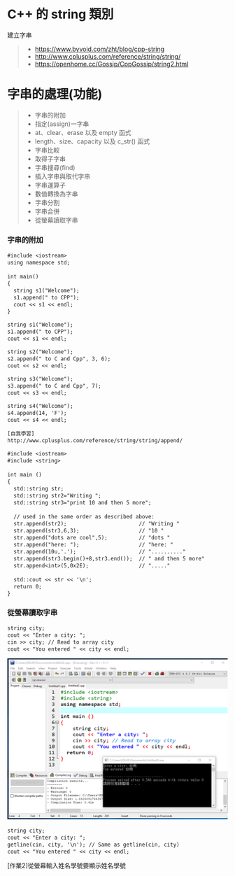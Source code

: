 # C++ 的 string 類別

建立字串

>* https://www.byvoid.com/zht/blog/cpp-string
>* http://www.cplusplus.com/reference/string/string/
>* https://openhome.cc/Gossip/CppGossip/string2.html

# 字串的處理(功能)

>* 字串的附加
>* 指定(assign)一字串
>* at、clear、erase 以及 empty 函式
>* length、size、capacity 以及 c_str() 函式
>* 字串比較
>* 取得子字串
>* 字串搜尋(find)
>* 插入字串與取代字串
>* 字串運算子
>* 數值轉換為字串
>* 字串分割
>* 字串合併
>* 從螢幕讀取字串

### 字串的附加
```
#include <iostream>
using namespace std;

int main()
{
  string s1("Welcome");
  s1.append(" to CPP"); 
  cout << s1 << endl; 
}
```
```
string s1("Welcome");
s1.append(" to CPP"); 
cout << s1 << endl; 
```
```
string s2("Welcome");
s2.append(" to C and Cpp", 3, 6); 
cout << s2 << endl;
```
```
string s3("Welcome");
s3.append(" to C and Cpp", 7); 
cout << s3 << endl; 
```
```
string s4("Welcome"); 
s4.append(14, 'F'); 
cout << s4 << endl; 
```

```
[自我學習]
http://www.cplusplus.com/reference/string/string/append/
```

```
#include <iostream>
#include <string>

int main ()
{
  std::string str;
  std::string str2="Writing ";
  std::string str3="print 10 and then 5 more";

  // used in the same order as described above:
  str.append(str2);                       // "Writing "
  str.append(str3,6,3);                   // "10 "
  str.append("dots are cool",5);          // "dots "
  str.append("here: ");                   // "here: "
  str.append(10u,'.');                    // ".........."
  str.append(str3.begin()+8,str3.end());  // " and then 5 more"
  str.append<int>(5,0x2E);                // "....."

  std::cout << str << '\n';
  return 0;
}
```
### 從螢幕讀取字串
```
string city;
cout << "Enter a city: ";
cin >> city; // Read to array city
cout << "You entered " << city << endl;
```

![執行畫面](作業1.png)


```
string city;
cout << "Enter a city: ";
getline(cin, city, '\n'); // Same as getline(cin, city)
cout << "You entered " << city << endl;
```

[作業2]從螢幕輸入姓名學號要顯示姓名學號

```

```


```

```
